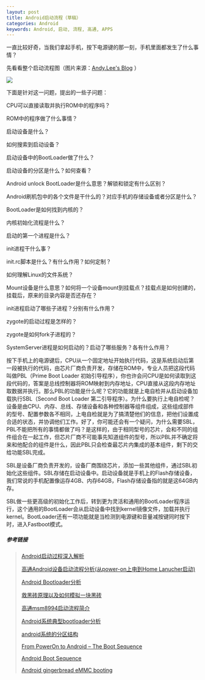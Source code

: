 ```yaml
---
layout: post
title: Android启动流程（草稿）
categories: Android
keywords: Android, 启动, 流程, 高通, APPS
---
```


一直比较好奇，当我们拿起手机，按下电源键的那一刻，手机里面都发生了什么事情？

先看看整个启动流程图（图片来源：[Andy.Lee's Blog](http://huaqianlee.github.io/2015/08/23/Android/%E9%AB%98%E9%80%9AAndroid%E8%AE%BE%E5%A4%87%E5%90%AF%E5%8A%A8%E6%B5%81%E7%A8%8B%E5%88%86%E6%9E%90-%E4%BB%8Epower-on%E4%B8%8A%E7%94%B5%E5%88%B0Home-Lanucher%E5%90%AF%E5%8A%A8/) ）

![](../../../images/2017-02-26-android_boot_flow/blogbootflow.png)

下面是针对这一问题，提出的一些子问题：

CPU可以直接读取并执行ROM中的程序吗？

ROM中的程序做了什么事情？

启动设备是什么？

如何搜索到启动设备？

启动设备中的BootLoader做了什么？

启动设备的分区是什么？如何查看？

Android unlock BootLoader是什么意思？解锁和锁定有什么区别？

Android刷机包中的各个文件是干什么的？对应手机的存储设备或者分区是什么？

BootLoader是如何找到内核的？

内核初始化流程是什么？

启动的第一个进程是什么？

init进程干什么事？

init.rc脚本是什么？有什么作用？如何定制？

如何理解Linux的文件系统？

Mount设备是什么意思？如何将一个设备mount到挂载点？挂载点是如何创建的，挂载后，原来的目录内容是否还存在？

init进程启动了哪些子进程？分别有什么作用？

zygote的启动过程是怎样的？

zygote是如何fork子进程的？

SystemServer进程是如何启动的？启动了哪些服务？各有什么作用？



按下手机上的电源键后，CPU从一个固定地址开始执行代码，这是系统启动后第一段被执行的代码，由芯片厂商负责开发，存储在ROM中，专业人员把这段代码叫做PBL（Prime Boot Loader 初始引导程序），你也许会问CPU是如何读取到这段代码的，答案是总线控制器将ROM映射到内存地址，CPU直接从这段内存地址取数据并执行。那么PBL的功能是什么呢？它的功能就是上电自检并从启动设备加载执行SBL（Second Boot Loader 第二引导程序）。为什么要执行上电自检呢？设备是由CPU、内存、总线、存储设备和各种控制器等组件组成，这些组成部件的型号、配置参数各不相同，上电自检就是为了搞清楚他们的信息，把他们设置成合适的状态，并协调他们工作。好了，你可能还会有一个疑问，为什么需要SBL，PBL不能把所有的事情都做了吗？是这样的，由于相同型号的芯片，会和不同的组件组合在一起工作，但芯片厂商不可能事先知道组件的型号，所以PBL并不确定将来和他配合的组件是什么，因此PBL只会检查最芯片内集成的基本组件，剩下的交给功能SBL完成。

SBL是设备厂商负责开发的，设备厂商围绕芯片，添加一些其他组件，通过SBL初始化这些组件。SBL存储在启动设备中。启动设备就是手机上的Flash存储设备，我们常说的手机配置像运存4GB、内存64GB，Flash存储设备指的就是这64GB内存。

SBL做一些更高级的初始化工作后，转到更为灵活和通用的BootLoader程序运行，这个通用的BootLoader会从启动设备中找到kernel镜像文件，加载并执行kernel。BootLoader还有一项功能就是当检测到电源键和音量减按键同时按下时，进入Fastboot模式。



##### 参考链接

> [Android启动过程深入解析](http://blog.jobbole.com/67931/)
>
> [高通Android设备启动流程分析(从power-on上电到Home Lanucher启动)](http://huaqianlee.github.io/2015/08/23/Android/%E9%AB%98%E9%80%9AAndroid%E8%AE%BE%E5%A4%87%E5%90%AF%E5%8A%A8%E6%B5%81%E7%A8%8B%E5%88%86%E6%9E%90-%E4%BB%8Epower-on%E4%B8%8A%E7%94%B5%E5%88%B0Home-Lanucher%E5%90%AF%E5%8A%A8/)
>
> [Android Bootloader分析](http://www.tuicool.com/articles/M7v6nuN)
>
> [救黑砖原理以及如何模拟一块黑砖](http://www.oneplusbbs.com/thread-673966-1-1.html)
>
> [高通msm8994启动流程简介](http://blog.csdn.net/finewind/article/details/46469645)
>
> [Android系统典型bootloader分析](https://security.tencent.com/index.php/blog/msg/38)
>
> [android系统的分区结构](http://blog.csdn.net/anseven/article/details/38780205)
>
> [From PowerOn to Android – The Boot Sequence](https://javigon.com/2012/08/24/from-poweron-to-android-the-boot-sequence/)
>
> [Android Boot Sequence](http://learnlinuxconcepts.blogspot.com/2014/02/android-boot-sequence.html)
>
> [Android gingerbread eMMC booting](http://processors.wiki.ti.com/index.php/Android_gingerbread_eMMC_booting)